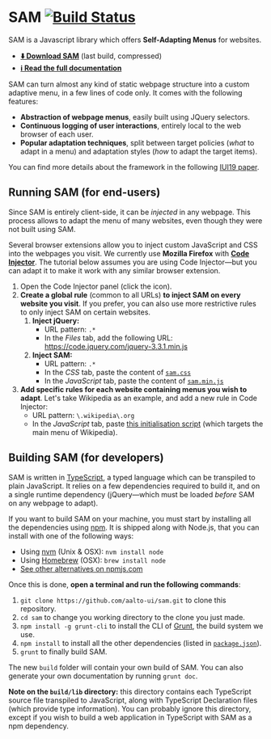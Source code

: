 # SAM [![Build Status](https://travis-ci.org/aalto-ui/sam.svg?branch=master)](https://travis-ci.org/aalto-ui/sam)

SAM is a Javascript library which offers **Self-Adapting Menus** for websites.

* **[⬇️ Download SAM](https://aalto-ui.github.io/sam/build/sam.zip)** (last build, compressed)
* **[ℹ️ Read the full documentation](https://aalto-ui.github.io/sam/docs/)**

SAM can turn almost any kind of static webpage structure into a custom adaptive menu, in a few lines of code only. It comes with the following features:

* **Abstraction of webpage menus**, easily built using JQuery selectors.
* **Continuous logging of user interactions**, entirely local to the web browser of each user.
* **Popular adaptation techniques**, split between target policies (_what_ to adapt in a menu) and adaptation styles (_how_ to adapt the target items).

You can find more details about the framework in the following [IUI19 paper](https://dl.acm.org/citation.cfm?id=3308705).



## Running SAM (for end-users)
Since SAM is entirely client-side, it can be _injected_ in any webpage. This process allows to adapt the menu of many websites, even though they were not built using SAM.

Several browser extensions allow you to inject custom JavaScript and CSS into the webpages you visit. We currently use **Mozilla Firefox** with **[Code Injector](https://addons.mozilla.org/en-US/firefox/addon/codeinjector/)**. The tutorial below assumes you are using Code Injector—but you can adapt it to make it work with any similar browser extension.

1. Open the Code Injector panel (click the icon).
2. **Create a global rule** (common to all URLs) **to inject SAM on every website you visit**. If you prefer, you can also use more restrictive rules to only inject SAM on certain websites.
    1. **Inject jQuery:**
        * URL pattern: `.*`
        * In the _Files_ tab, add the following URL: https://code.jquery.com/jquery-3.3.1.min.js
    2. **Inject SAM:**
        * URL pattern: `.*`
        * In the _CSS_ tab, paste the content of [`sam.css`](https://aalto-ui.github.io/sam/build/sam.css)
        * In the _JavaScript_ tab, paste the content of [`sam.min.js`](https://aalto-ui.github.io/sam/build/sam.min.js)
3. **Add specific rules for each website containing menus you wish to adapt**. Let's take Wikipedia as an example, and add a new rule in Code Injector:
    * URL pattern: `\.wikipedia\.org`
    * In the _JavaScript_ tab, paste [this initialisation script](examples/wikipedia.org/main.js) (which targets the main menu of Wikipedia).

      

## Building SAM (for developers)
SAM is written in [TypeScript](https://www.TypeScriptlang.org/), a typed language which can be transpiled to plain JavaScript. It relies on a few dependencies required to build it, and on a single runtime dependency (jQuery—which must be loaded _before_ SAM on any webpage to adapt).

If you want to build SAM on your machine, you must start by installing all the dependencies using [npm](https://www.npmjs.com/). It is shipped along with Node.js, that you can install with one of the following ways:
* Using [nvm](https://github.com/creationix/nvm) (Unix & OSX): `nvm install node`
* Using [Homebrew](https://brew.sh/) (OSX): `brew install node`
* [See other alternatives on npmjs.com](https://docs.npmjs.com/downloading-and-installing-node-js-and-npm)

Once this is done, **open a terminal and run the following commands**:
1. `git clone https://github.com/aalto-ui/sam.git` to clone this repository.
2. `cd sam` to change you working directory to the clone you just made.
3. `npm install -g grunt-cli` to install the CLI of [Grunt](https://gruntjs.com/), the build system we use.
3. `npm install` to install all the other dependencies (listed in [`package.json`](package.json)).
4. `grunt` to finally build SAM.

The new `build` folder will contain your own build of SAM. You can also generate your own documentation by running `grunt doc`.

**Note on the `build/lib` directory:** this directory contains each TypeScript source file transpiled to JavaScript, along with TypeScript Declaration files (which provide type information). You can probably ignore this directory, except if you wish to build a web application in TypeScript with SAM as a npm dependency.

